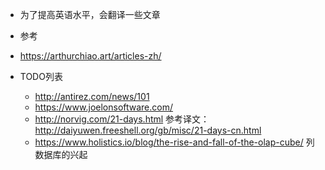 + 为了提高英语水平，会翻译一些文章
+  参考
  + https://arthurchiao.art/articles-zh/

+ TODO列表
  + http://antirez.com/news/101 
  + https://www.joelonsoftware.com/
  + http://norvig.com/21-days.html    参考译文：http://daiyuwen.freeshell.org/gb/misc/21-days-cn.html
  + https://www.holistics.io/blog/the-rise-and-fall-of-the-olap-cube/ 列数据库的兴起

